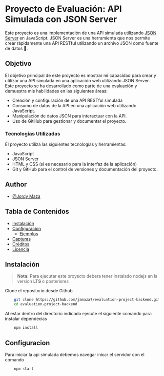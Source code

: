 # Proyecto de Evaluación: API Simulada con JSON Server

Este proyecto es una implementación de una API simulada utilizando [JSON Server](https://github.com/typicode/json-server) en JavaScript. JSON Server es una herramienta que nos permite crear rápidamente una API RESTful utilizando un archivo JSON como fuente de datos 🚀.

## Objetivo

El objetivo principal de este proyecto es mostrar mi capacidad para crear y utilizar una API simulada en una aplicación web utilizando JSON Server. Este proyecto se ha desarrollado como parte de una evaluación y demuestra mis habilidades en las siguientes áreas:

- Creación y configuración de una API RESTful simulada
- Consumo de datos de la API en una aplicación web utilizando JavaScript.
- Manipulación de datos JSON para interactuar con la API.
- Uso de GitHub para gestionar y documentar el proyecto.

### Tecnologías Utilizadas

El proyecto utiliza las siguientes tecnologías y herramientas:

- JavaScript
- JSON Server
- HTML y CSS (si es necesario para la interfaz de la aplicación)
- Git y GitHub para el control de versiones y documentación del proyecto.

## Author

- [@Jordy Maza](https://github.com/jamaza7)

## Tabla de Contenidos

- [Instalación](#instalación)
- [Configuracion](#configuración)
  - [Ejemplos](#ejemplos)
- [Capturas](#capturas)
- [Créditos](#créditos)
- [Licencia](#licencia)

## Instalación

> **Nota:** Para ejecutar este proyecto debera tener instalado nodejs en la version **LTS** o posteriores

Clone el repositorio desde Github

```bash
    git clone https://github.com/jamaza7/evaluation-project-backend.git
    cd evaluation-project-backend
```

Al estar dentro del directorio indicado ejecute el siguiente comando para instalar dependecias

```javascript
    npm install
```

## Configuracion

Para iniciar la api simulada debemos navegar inicar el servidor con el comando

```bash
    npm start
```
